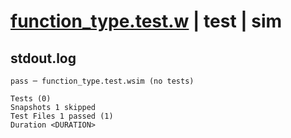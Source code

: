 # [function_type.test.w](../../../../../tests/valid/function_type.test.w) | test | sim

## stdout.log
```log
pass ─ function_type.test.wsim (no tests)

Tests (0)
Snapshots 1 skipped
Test Files 1 passed (1)
Duration <DURATION>
```


